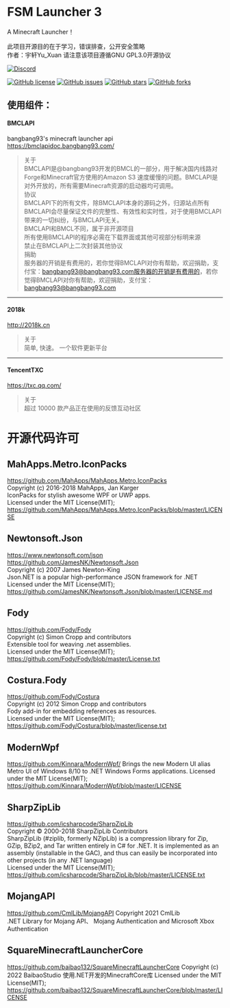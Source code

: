 # FSM Launcher 3
A Minecraft Launcher！

此项目开源目的在于学习，错误排查，公开安全策略  
作者：宇轩Yu_Xuan
请注意该项目遵循GNU GPL3.0开源协议  

[![Discord](https://img.shields.io/discord/935789562322632735.svg?label=&logo=discord&logoColor=ffffff&color=7389D8&labelColor=6A7EC2)](https://discord.gg/Xj9pGPcRHr)

<a href="https://github.com/YUXUAN888/FSM3/blob/master/LICENSE"><img alt="GitHub license" src="https://img.shields.io/github/license/YUXUAN888/FSM3"></a>
<a href="https://github.com/YUXUAN888/FSM3/issues"><img alt="GitHub issues" src="https://img.shields.io/github/issues/YUXUAN888/FSM3"></a>
<a href="https://github.com/YUXUAN888/FSM3/stargazers"><img alt="GitHub stars" src="https://img.shields.io/github/stars/YUXUAN888/FSM3"></a>
<a href="https://github.com/YUXUAN888/FSM3/network"><img alt="GitHub forks" src="https://img.shields.io/github/forks/YUXUAN888/FSM3"></a>

  
## 使用组件：

#### BMCLAPI
bangbang93's minecraft launcher api  
https://bmclapidoc.bangbang93.com/  
> 关于  
BMCLAPI是@bangbang93开发的BMCL的一部分，用于解决国内线路对Forge和Minecraft官方使用的Amazon S3 速度缓慢的问题。BMCLAPI是对外开放的，所有需要Minecraft资源的启动器均可调用。  
协议  
BMCLAPI下的所有文件，除BMCLAPI本身的源码之外，归源站点所有  
BMCLAPI会尽量保证文件的完整性、有效性和实时性，对于使用BMCLAPI带来的一切纠纷，与BMCLAPI无关。  
BMCLAPI和BMCL不同，属于非开源项目  
所有使用BMCLAPI的程序必需在下载界面或其他可视部分标明来源  
禁止在BMCLAPI上二次封装其他协议  
捐助  
服务器的开销是有费用的，若你觉得BMCLAPI对你有帮助，欢迎捐助，支付宝：bangbang93@bangbang93.com服务器的开销是有费用的，若你觉得BMCLAPI对你有帮助，欢迎捐助，支付宝：bangbang93@bangbang93.com  

------------

#### 2018k
http://2018k.cn
> 关于  
简单, 快速。
一个软件更新平台

------------

#### TencentTXC
https://txc.qq.com/
> 关于  
超过 10000 款产品正在使用的反馈互动社区
  
# 开源代码许可  

## MahApps.Metro.IconPacks  

https://github.com/MahApps/MahApps.Metro.IconPacks  
Copyright (c) 2016-2018 MahApps, Jan Karger  
IconPacks for stylish awesome WPF or UWP apps.  
Licensed under the MIT License(MIT);  
https://github.com/MahApps/MahApps.Metro.IconPacks/blob/master/LICENSE  

## Newtonsoft.Json  

https://www.newtonsoft.com/json  
https://github.com/JamesNK/Newtonsoft.Json  
Copyright (c) 2007 James Newton-King  
Json.NET is a popular high-performance JSON framework for .NET  
Licensed under the MIT License(MIT);  
https://github.com/JamesNK/Newtonsoft.Json/blob/master/LICENSE.md  

## Fody  

https://github.com/Fody/Fody  
Copyright (c) Simon Cropp and contributors  
Extensible tool for weaving .net assemblies.  
Licensed under the MIT License(MIT);  
https://github.com/Fody/Fody/blob/master/License.txt  

## Costura.Fody  

https://github.com/Fody/Costura  
Copyright (c) 2012 Simon Cropp and contributors  
Fody add-in for embedding references as resources.  
Licensed under the MIT License(MIT);  
https://github.com/Fody/Costura/blob/master/license.txt  

## ModernWpf

https://github.com/Kinnara/ModernWpf/
Brings the new Modern UI alias Metro UI of Windows 8/10 to .NET Windows Forms applications.
Licensed under the MIT License(MIT);  
https://github.com/Kinnara/ModernWpf/blob/master/LICENSE

## SharpZipLib  

https://github.com/icsharpcode/SharpZipLib  
Copyright © 2000-2018 SharpZipLib Contributors  
SharpZipLib (#ziplib, formerly NZipLib) is a compression library for Zip, GZip, BZip2, and Tar written entirely in C# for .NET. It is implemented as an assembly (installable in the GAC), and thus can easily be incorporated into other projects (in any .NET language)  
Licensed under the MIT License(MIT);  
https://github.com/icsharpcode/SharpZipLib/blob/master/LICENSE.txt  

## MojangAPI  

https://github.com/CmlLib/MojangAPI
Copyright 2021 CmlLib  
.NET Library for Mojang API、 Mojang Authentication and Microsoft Xbox Authentication

## SquareMinecraftLauncherCore

https://github.com/baibao132/SquareMinecraftLauncherCore
Copyright (c) 2022 BaibaoStudio
使用.NET开发的MinecraftCore库
Licensed under the MIT License(MIT);  
https://github.com/baibao132/SquareMinecraftLauncherCore/blob/master/LICENSE
